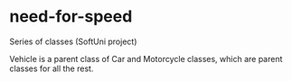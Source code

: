 # need-for-speed
Series of classes (SoftUni project)

Vehicle is a parent class of Car and Motorcycle classes, which are parent classes for all the rest.
